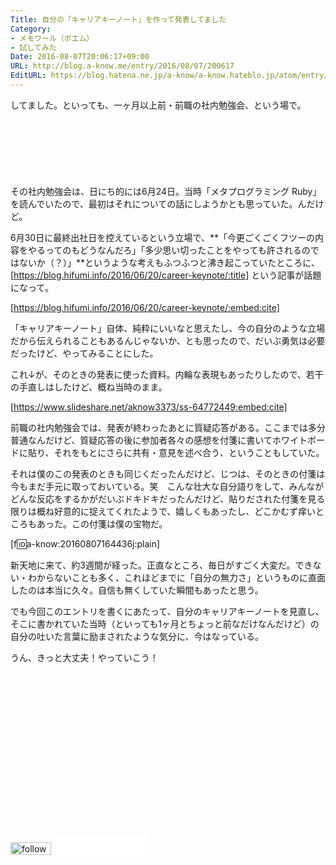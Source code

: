 ```yaml
---
Title: 自分の「キャリアキーノート」を作って発表してました
Category:
- メモワール（ポエム）
- 試してみた
Date: 2016-08-07T20:06:17+09:00
URL: http://blog.a-know.me/entry/2016/08/07/200617
EditURL: https://blog.hatena.ne.jp/a-know/a-know.hateblo.jp/atom/entry/10328749687177775012
---
```


してました。といっても、一ヶ月以上前・前職の社内勉強会、という場で。




<!-- more -->


<script async src="//pagead2.googlesyndication.com/pagead/js/adsbygoogle.js"></script>
<!-- article-top -->
<ins class="adsbygoogle"
     style="display:inline-block;width:728px;height:90px"
     data-ad-client="ca-pub-3463034538369189"
     data-ad-slot="8367620130"></ins>
<script>
(adsbygoogle = window.adsbygoogle || []).push({});
</script>




その社内勉強会は、日にち的には6月24日。当時「メタプログラミング Ruby」を読んでいたので、最初はそれについての話にしようかとも思っていた。んだけど。


6月30日に最終出社日を控えているという立場で、**「今更ごくごくフツーの内容をやるってのもどうなんだろ」「多少思い切ったことをやっても許されるのではないか（？）」**というような考えもふつふつと沸き起こっていたところに、[https://blog.hifumi.info/2016/06/20/career-keynote/:title] という記事が話題になって。




[https://blog.hifumi.info/2016/06/20/career-keynote/:embed:cite]




「キャリアキーノート」自体、純粋にいいなと思えたし、今の自分のような立場だから伝えられることもあるんじゃないか、とも思ったので、だいぶ勇気は必要だったけど、やってみることにした。


これ↓が、そのときの発表に使った資料。内輪な表現もあったりしたので、若干の手直しはしたけど、概ね当時のまま。





[https://www.slideshare.net/aknow3373/ss-64772449:embed:cite]






前職の社内勉強会では、発表が終わったあとに質疑応答がある。ここまでは多分普通なんだけど、質疑応答の後に参加者各々の感想を付箋に書いてホワイトボードに貼り、それをもとにさらに共有・意見を述べ合う、ということもしていた。


それは僕のこの発表のときも同じくだったんだけど、じつは、そのときの付箋は今もまだ手元に取っておいている。笑　こんな壮大な自分語りをして、みんながどんな反応をするかがだいぶドキドキだったんだけど、貼りだされた付箋を見る限りは概ね好意的に捉えてくれたようで、嬉しくもあったし、どこかむず痒いところもあった。この付箋は僕の宝物だ。


[f:id:a-know:20160807164436j:plain]


新天地に来て、約3週間が経った。正直なところ、毎日がすごく大変だ。できない・わからないことも多く、これほどまでに「自分の無力さ」というものに直面したのは本当に久々。自信も無くしていた瞬間もあったと思う。


でも今回このエントリを書くにあたって、自分のキャリアキーノートを見直し、そこに書かれていた当時（といっても1ヶ月とちょっと前なだけなんだけど）の自分の吐いた言葉に励まされたような気分に、今はなっている。


うん、きっと大丈夫！やっていこう！


<script async src="//pagead2.googlesyndication.com/pagead/js/adsbygoogle.js"></script>
<!-- article-bottom2 -->
<ins class="adsbygoogle"
     style="display:inline-block;width:300px;height:250px"
     data-ad-client="ca-pub-3463034538369189"
     data-ad-slot="5274552934"></ins>
<script>
(adsbygoogle = window.adsbygoogle || []).push({});
</script>


<div>
<a href='http://cloud.feedly.com/#subscription%2Ffeed%2Fhttp%3A%2F%2Fblog.a-know.me%2Ffeed'  target='blank'><img id='feedlyFollow' src='//s3.feedly.com/img/follows/feedly-follow-rectangle-volume-small_2x.png' alt='follow us in feedly' width='65' height='20'></a>

<iframe src="//blog.hatena.ne.jp/a-know/a-know.hateblo.jp/subscribe/iframe" allowtransparency="true" frameborder="0" scrolling="no" width="150" height="28"></iframe>
</div>
